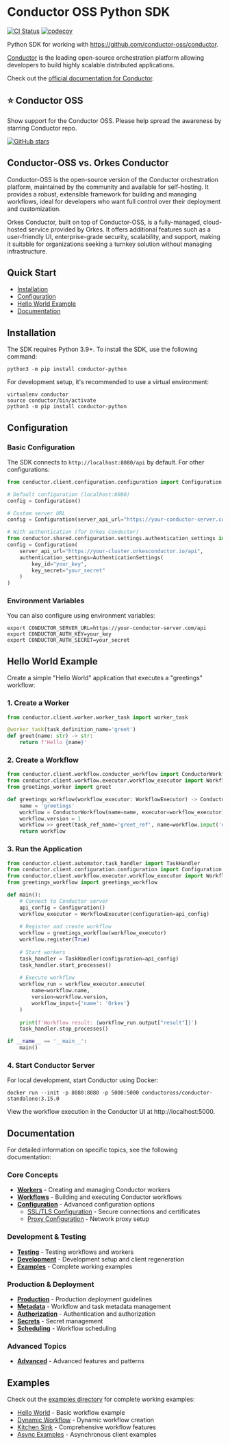 # Conductor OSS Python SDK
[![CI Status](https://github.com/conductor-oss/python-sdk/actions/workflows/pull_request.yml/badge.svg)](https://github.com/conductor-oss/python-sdk/actions/workflows/pull_request.yml)
[![codecov](https://codecov.io/gh/conductor-oss/python-sdk/branch/main/graph/badge.svg?token=K10D161X4R)](https://codecov.io/gh/conductor-oss/python-sdk)

Python SDK for working with https://github.com/conductor-oss/conductor.

[Conductor](https://www.conductor-oss.org/) is the leading open-source orchestration platform allowing developers to build highly scalable distributed applications.

Check out the [official documentation for Conductor](https://orkes.io/content).

## ⭐ Conductor OSS

Show support for the Conductor OSS.  Please help spread the awareness by starring Conductor repo.

[![GitHub stars](https://img.shields.io/github/stars/conductor-oss/conductor.svg?style=social&label=Star&maxAge=)](https://GitHub.com/conductor-oss/conductor/)

## Conductor-OSS vs. Orkes Conductor

Conductor-OSS is the open-source version of the Conductor orchestration platform, maintained by the community and available for self-hosting. It provides a robust, extensible framework for building and managing workflows, ideal for developers who want full control over their deployment and customization.

Orkes Conductor, built on top of Conductor-OSS, is a fully-managed, cloud-hosted service provided by Orkes. It offers additional features such as a user-friendly UI, enterprise-grade security, scalability, and support, making it suitable for organizations seeking a turnkey solution without managing infrastructure.

## Quick Start

- [Installation](#installation)
- [Configuration](#configuration)
- [Hello World Example](#hello-world-example)
- [Documentation](#documentation)

## Installation

The SDK requires Python 3.9+. To install the SDK, use the following command:

```shell
python3 -m pip install conductor-python
```

For development setup, it's recommended to use a virtual environment:

```shell
virtualenv conductor
source conductor/bin/activate
python3 -m pip install conductor-python
```

## Configuration

### Basic Configuration

The SDK connects to `http://localhost:8080/api` by default. For other configurations:

```python
from conductor.client.configuration.configuration import Configuration

# Default configuration (localhost:8080)
config = Configuration()

# Custom server URL
config = Configuration(server_api_url="https://your-conductor-server.com/api")

# With authentication (for Orkes Conductor)
from conductor.shared.configuration.settings.authentication_settings import AuthenticationSettings
config = Configuration(
    server_api_url="https://your-cluster.orkesconductor.io/api",
    authentication_settings=AuthenticationSettings(
        key_id="your_key",
        key_secret="your_secret"
    )
)
```

### Environment Variables

You can also configure using environment variables:

```shell
export CONDUCTOR_SERVER_URL=https://your-conductor-server.com/api
export CONDUCTOR_AUTH_KEY=your_key
export CONDUCTOR_AUTH_SECRET=your_secret
```

## Hello World Example

Create a simple "Hello World" application that executes a "greetings" workflow:

### 1. Create a Worker

```python
from conductor.client.worker.worker_task import worker_task

@worker_task(task_definition_name='greet')
def greet(name: str) -> str:
    return f'Hello {name}'
```

### 2. Create a Workflow

```python
from conductor.client.workflow.conductor_workflow import ConductorWorkflow
from conductor.client.workflow.executor.workflow_executor import WorkflowExecutor
from greetings_worker import greet

def greetings_workflow(workflow_executor: WorkflowExecutor) -> ConductorWorkflow:
    name = 'greetings'
    workflow = ConductorWorkflow(name=name, executor=workflow_executor)
    workflow.version = 1
    workflow >> greet(task_ref_name='greet_ref', name=workflow.input('name'))
    return workflow
```

### 3. Run the Application

```python
from conductor.client.automator.task_handler import TaskHandler
from conductor.client.configuration.configuration import Configuration
from conductor.client.workflow.executor.workflow_executor import WorkflowExecutor
from greetings_workflow import greetings_workflow

def main():
    # Connect to Conductor server
    api_config = Configuration()
    workflow_executor = WorkflowExecutor(configuration=api_config)
    
    # Register and create workflow
    workflow = greetings_workflow(workflow_executor)
    workflow.register(True)
    
    # Start workers
    task_handler = TaskHandler(configuration=api_config)
    task_handler.start_processes()
    
    # Execute workflow
    workflow_run = workflow_executor.execute(
        name=workflow.name, 
        version=workflow.version,
        workflow_input={'name': 'Orkes'}
    )
    
    print(f'Workflow result: {workflow_run.output["result"]}')
    task_handler.stop_processes()

if __name__ == '__main__':
    main()
```

### 4. Start Conductor Server

For local development, start Conductor using Docker:

```shell
docker run --init -p 8080:8080 -p 5000:5000 conductoross/conductor-standalone:3.15.0
```

View the workflow execution in the Conductor UI at http://localhost:5000.

## Documentation

For detailed information on specific topics, see the following documentation:

### Core Concepts
- **[Workers](docs/worker/README.md)** - Creating and managing Conductor workers
- **[Workflows](docs/workflow/README.md)** - Building and executing Conductor workflows
- **[Configuration](docs/configuration/)** - Advanced configuration options
  - [SSL/TLS Configuration](docs/configuration/ssl-tls.md) - Secure connections and certificates
  - [Proxy Configuration](docs/configuration/proxy.md) - Network proxy setup

### Development & Testing
- **[Testing](docs/testing/README.md)** - Testing workflows and workers
- **[Development](docs/development/README.md)** - Development setup and client regeneration
- **[Examples](docs/examples/)** - Complete working examples

### Production & Deployment
- **[Production](docs/production/)** - Production deployment guidelines
- **[Metadata](docs/metadata/README.md)** - Workflow and task metadata management
- **[Authorization](docs/authorization/README.md)** - Authentication and authorization
- **[Secrets](docs/secret/README.md)** - Secret management
- **[Scheduling](docs/schedule/README.md)** - Workflow scheduling

### Advanced Topics
- **[Advanced](docs/advanced/)** - Advanced features and patterns

## Examples

Check out the [examples directory](examples/) for complete working examples:

- [Hello World](examples/helloworld/) - Basic workflow example
- [Dynamic Workflow](examples/dynamic_workflow.py) - Dynamic workflow creation
- [Kitchen Sink](examples/kitchensink.py) - Comprehensive workflow features
- [Async Examples](examples/async/) - Asynchronous client examples
